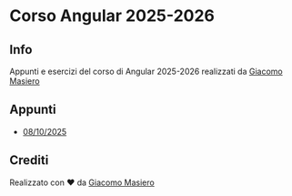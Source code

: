 # Corso Angular 2025-2026

## Info
Appunti e esercizi del corso di Angular 2025-2026 realizzati da [Giacomo Masiero](https://www.geckydev.me)

 ## Appunti
 - [08/10/2025](./appunti/08102025.md)

## Crediti
Realizzato con ❤️ da [Giacomo Masiero](https://www.geckydev.me)